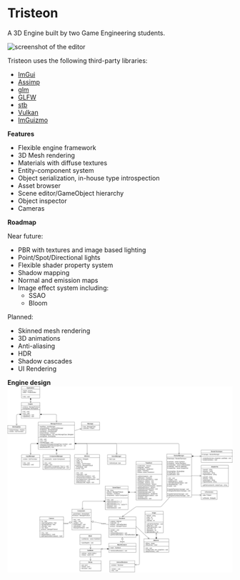 # Tristeon
A 3D Engine built by two Game Engineering students.


![screenshot of the editor](https://i.imgur.com/0CCvybQ.png)


Tristeon uses the following third-party libraries:
* [ImGui](https://github.com/ocornut/imgui)
* [Assimp](https://github.com/assimp/assimp)
* [glm](https://github.com/g-truc/glm)
* [GLFW](https://github.com/glfw/glfw)
* [stb](https://github.com/nothings/stb)
* [Vulkan](https://github.com/KhronosGroup/Vulkan-Hpp)
* [ImGuizmo](https://github.com/CedricGuillemet/ImGuizmo)

**Features**
* Flexible engine framework
* 3D Mesh rendering
* Materials with diffuse textures
* Entity-component system
* Object serialization, in-house type introspection
* Asset browser
* Scene editor/GameObject hierarchy
* Object inspector
* Cameras

**Roadmap**

Near future:
* PBR with textures and image based lighting
* Point/Spot/Directional lights
* Flexible shader property system
* Shadow mapping
* Normal and emission maps
* Image effect system including:
  * SSAO
  * Bloom
  
Planned:
* Skinned mesh rendering
* 3D animations
* Anti-aliasing
* HDR
* Shadow cascades
* UI Rendering

**Engine design**
<img src="Documents/Engine Architecture/Tristeon Core Architecture.png">
